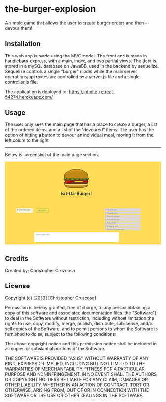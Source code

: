 # the-burger-explosion

A simple game that allows the user to create burger orders and then -- devour them!

## Installation

This web app is made using the MVC model.  The front end is made in handlebars-express, with a main, index, and two partial views.  The data is stored in a mySQL database on JawsDB, used in the backend by sequelize.  Sequelize controls a single "burger" model while the main server operations/api routes are controlled by a server.js file and a single controller.js file.  

The application is deployed to: https://infinite-retreat-54274.herokuapp.com/

## Usage 

The user only sees the main page that has a place to create a burger, a list of the ordered items, and a list of the "devoured" items.  The user has the option of hitting a button to devour an individual meal, moving it from the left colum to the right

-----

Below is screenshot of the main page section.

![Screenshot 1](./public/images/screenshot1.png)


## Credits

Created by: Christopher Cruzcosa


## License

Copyright (c) [2020] [Christopher Cruzcosa]

Permission is hereby granted, free of charge, to any person obtaining a copy
of this software and associated documentation files (the "Software"), to deal
in the Software without restriction, including without limitation the rights
to use, copy, modify, merge, publish, distribute, sublicense, and/or sell
copies of the Software, and to permit persons to whom the Software is
furnished to do so, subject to the following conditions:

The above copyright notice and this permission notice shall be included in all
copies or substantial portions of the Software.

THE SOFTWARE IS PROVIDED "AS IS", WITHOUT WARRANTY OF ANY KIND, EXPRESS OR
IMPLIED, INCLUDING BUT NOT LIMITED TO THE WARRANTIES OF MERCHANTABILITY,
FITNESS FOR A PARTICULAR PURPOSE AND NONINFRINGEMENT. IN NO EVENT SHALL THE
AUTHORS OR COPYRIGHT HOLDERS BE LIABLE FOR ANY CLAIM, DAMAGES OR OTHER
LIABILITY, WHETHER IN AN ACTION OF CONTRACT, TORT OR OTHERWISE, ARISING FROM,
OUT OF OR IN CONNECTION WITH THE SOFTWARE OR THE USE OR OTHER DEALINGS IN THE
SOFTWARE.